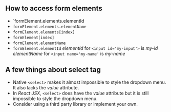 ## How to access form elements
- `formElement.elements.elementId 
- `formElement.elements.elementName`
- `formElement.elements[index]`
- `formElement[index]`
- `formElement.elementName`
- `formElement.elementId`
*elementId* for `<input id='my-input'>` is *my-id*
*elementName* for `<input name='my-name'` is *my-name*

## A few things about select tag
- Native `<select>` makes it almost impossible to style the dropdown menu. It also lacks the *value* attribute.
- In *React JSX*, `<select>` does have the *value* attribute but it is still impossible to style the dropdown menu.
- Consider using a third party library or implement your own.
